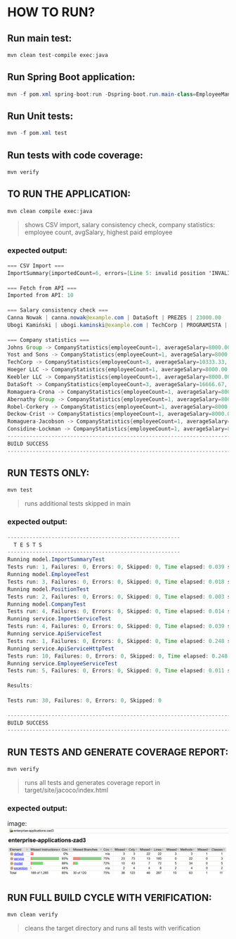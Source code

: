 # HOW TO RUN?

## Run main test:
```java
mvn clean test-compile exec:java
``` 

## Run Spring Boot application:
```java
mvn -f pom.xml spring-boot:run -Dspring-boot.run.main-class=EmployeeManagementApplication
```

## Run Unit tests:
```java
mvn -f pom.xml test
```

## Run tests with code coverage:
```java
mvn verify
```

## TO RUN THE APPLICATION:
```java
mvn clean compile exec:java
```
> shows CSV import, salary consistency check, company statistics: employee count, avgSalary, highest paid employee

### expected output:
```java
=== CSV Import ===
ImportSummary{importedCount=6, errors=[Line 5: invalid position 'INVALID_POSITION', Line 6: invalid salary '-5000.0', Line 7: invalid salary 'abc']}

=== Fetch from API ===
Imported from API: 10

=== Salary consistency check ===
Canna Nowak | canna.nowak@example.com | DataSoft | PREZES | 23000.00
Ubogi Kamiński | ubogi.kaminski@example.com | TechCorp | PROGRAMISTA | 2000.00

=== Company statistics ===
Johns Group -> CompanyStatistics{employeeCount=1, averageSalary=8000.00, highestPaid='Kurtis Weissnat'}
Yost and Sons -> CompanyStatistics{employeeCount=1, averageSalary=8000.00, highestPaid='Glenna Reichert'}
TechCorp -> CompanyStatistics{employeeCount=3, averageSalary=10333.33, highestPaid='Wojtek Kamiński'}
Hoeger LLC -> CompanyStatistics{employeeCount=1, averageSalary=8000.00, highestPaid='Clementina DuBuque'}
Keebler LLC -> CompanyStatistics{employeeCount=1, averageSalary=8000.00, highestPaid='Chelsey Dietrich'}
DataSoft -> CompanyStatistics{employeeCount=3, averageSalary=16666.67, highestPaid='Canna Nowak'}
Romaguera-Crona -> CompanyStatistics{employeeCount=1, averageSalary=8000.00, highestPaid='Leanne Graham'}
Abernathy Group -> CompanyStatistics{employeeCount=1, averageSalary=8000.00, highestPaid='Nicholas Runolfsdottir V'}
Robel-Corkery -> CompanyStatistics{employeeCount=1, averageSalary=8000.00, highestPaid='Patricia Lebsack'}
Deckow-Crist -> CompanyStatistics{employeeCount=1, averageSalary=8000.00, highestPaid='Ervin Howell'}
Romaguera-Jacobson -> CompanyStatistics{employeeCount=1, averageSalary=8000.00, highestPaid='Clementine Bauch'}
Considine-Lockman -> CompanyStatistics{employeeCount=1, averageSalary=8000.00, highestPaid='Mrs. Dennis Schulist'}
------------------------------------------------------------------------
BUILD SUCCESS
------------------------------------------------------------------------
```


## RUN TESTS ONLY:
```java
mvn test
```
> runs additional tests skipped in main

### expected output:
```java
-------------------------------------------------------
  T E S T S
-------------------------------------------------------
Running model.ImportSummaryTest
Tests run: 1, Failures: 0, Errors: 0, Skipped: 0, Time elapsed: 0.039 s -- in model.ImportSummaryTest
Running model.EmployeeTest
Tests run: 3, Failures: 0, Errors: 0, Skipped: 0, Time elapsed: 0.018 s -- in model.EmployeeTest
Running model.PositionTest
Tests run: 2, Failures: 0, Errors: 0, Skipped: 0, Time elapsed: 0.003 s -- in model.PositionTest
Running model.CompanyTest
Tests run: 4, Failures: 0, Errors: 0, Skipped: 0, Time elapsed: 0.014 s -- in model.CompanyTest
Running service.ImportServiceTest
Tests run: 4, Failures: 0, Errors: 0, Skipped: 0, Time elapsed: 0.039 s -- in service.ImportServiceTest
Running service.ApiServiceTest
Tests run: 1, Failures: 0, Errors: 0, Skipped: 0, Time elapsed: 0.248 s -- in service.ApiServiceTest
Running service.ApiServiceHttpTest
Tests run: 10, Failures: 0, Errors: 0, Skipped: 0, Time elapsed: 0.248 s -- in service.ApiServiceHttpTest
Running service.EmployeeServiceTest
Tests run: 5, Failures: 0, Errors: 0, Skipped: 0, Time elapsed: 0.011 s -- in service.EmployeeServiceTest

Results:

Tests run: 30, Failures: 0, Errors: 0, Skipped: 0

------------------------------------------------------------------------
BUILD SUCCESS
------------------------------------------------------------------------
```

## RUN TESTS AND GENERATE COVERAGE REPORT:
```java
mvn verify
```
> runs all tests and generates coverage report in target/site/jacoco/index.html

### expected output:

image: ![coverage report showing 84% coverage](markdown/coverage-report.png)

## RUN FULL BUILD CYCLE WITH VERIFICATION:
```java
mvn clean verify
```
> cleans the target directory and runs all tests with verification

